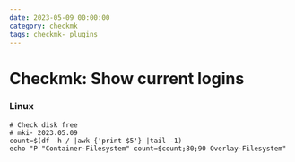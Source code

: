 ```yaml
--- 
date: 2023-05-09 00:00:00
category: checkmk
tags: checkmk- plugins
---
```

# Checkmk: Show current logins

### Linux

    # Check disk free
    # mki- 2023.05.09
    count=$(df -h / |awk {'print $5'} |tail -1)
    echo "P "Container-Filesystem" count=$count;80;90 Overlay-Filesystem"



